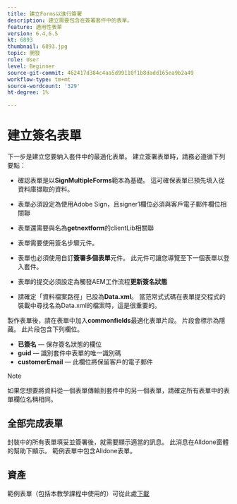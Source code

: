 ```yaml
---
title: 建立Forms以進行簽署
description: 建立需要包含在簽署套件中的表單。
feature: 適用性表單
version: 6.4,6.5
kt: 6893
thumbnail: 6893.jpg
topic: 開發
role: User
level: Beginner
source-git-commit: 462417d384c4aa5d99110f1b8dadd165ea9b2a49
workflow-type: tm+mt
source-wordcount: '329'
ht-degree: 1%

---
```



# 建立簽名表單

下一步是建立您要納入套件中的最適化表單。 建立簽署表單時，請務必遵循下列要點：

* 確認表單是以&#x200B;**SignMultipleForms**&#x200B;範本為基礎。 這可確保表單已預先填入從資料庫擷取的資料。

* 表單必須設定為使用Adobe Sign，且signer1欄位必須與客戶電子郵件欄位相關聯
* 表單還需要與名為&#x200B;**getnextform**&#x200B;的clientLib相關聯
* 表單需要使用簽名步驟元件。
* 表單也必須使用自訂&#x200B;**簽署多個表單**&#x200B;元件。 此元件可讓您導覽至下一個表單以登入套件。
* 表單的提交必須設定為觸發AEM工作流程&#x200B;**更新簽名狀態**
* 請確定「資料檔案路徑」已設為&#x200B;**Data.xml**。 當范常式式碼在表單提交程式的裝載中尋找名為Data.xml的檔案時，這是很重要的。

製作表單後，請在表單中加入&#x200B;**commonfields**&#x200B;最適化表單片段。 片段會標示為隱藏。 此片段包含下列欄位。

* **已簽名**  — 保存簽名狀態的欄位
* **guid**  — 識別套件中表單的唯一識別碼
* **customerEmail**  — 此欄位將保留客戶的電子郵件



>[!NOTE]
>如果您想要將資料從一個表單傳輸到套件中的另一個表單，請確定所有表單中的表單欄位名稱相同。

## 全部完成表單

封裝中的所有表單填妥並簽署後，就需要顯示適當的訊息。 此消息在Alldone窗體的幫助下顯示。 範例表單中包含Alldone表單。

## 資產

範例表單（包括本教學課程中使用的）可從此處[下載](assets/forms-for-signing.zip)
